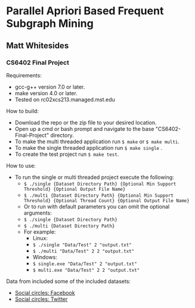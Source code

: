 # Parallel Apriori Based Frequent Subgraph Mining
## Matt Whitesides
### CS6402 Final Project

Requirements:
- gcc-g++ version 7.0 or later.
- make version 4.0 or later.
- Tested on rc02xcs213.managed.mst.edu

How to build:
- Download the repo or the zip file to your desired location.
- Open up a cmd or bash prompt and navigate to the base "CS6402-Final-Project" directory.
- To make the multi threaded application run `$ make` or `$ make multi`.
- To make the single threaded application run `$ make single` .
- To create the test project run `$ make test`.

How to use:
- To run the single or multi threaded project execute the following:
    - `$ ./single {Dataset Directory Path} {Optional Min Support Threshold} {Optional Output File Name}`
    - `$ ./multi {Dataset Directory Path} {Optional Min Support Threshold} {Optional Thread Count} {Optional Output File Name}`
    - Or to run with default parameters you can omit the optional arguments:
    - `$ ./single {Dataset Directory Path}`
    - `$ ./multi {Dataset Directory Path}`
    - For example:
        - Linux:
        - `$ ./single "Data/Test" 2 "output.txt"`
        - `$ ./multi "Data/Test" 2 2 "output.txt"`
        - Windows:
        - `$ single.exe "Data/Test" 2 "output.txt"`
        - `$ multi.exe "Data/Test" 2 2 "output.txt"`
        
Data from included some of the included datasets:
- [Social circles: Facebook](https://snap.stanford.edu/data/ego-Facebook.html)
- [Social circles: Twitter](https://snap.stanford.edu/data/ego-Twitter.html)
